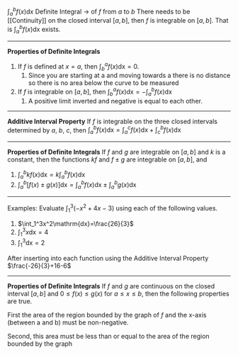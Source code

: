 $\int_{a}^{b}f\left(x\right)\mathrm{dx}$
Definite Integral -> of *f* from *a* to *b*
There needs to be [[Continuity]] on the closed interval $\left\lbrack a,b\right\rbrack$, then *f* is integrable on $\left\lbrack a,b\right\rbrack$. That is $\int_{a}^{b}f\left(x\right)\mathrm{dx}$ exists.

-----
**Properties of Definite Integrals**
1. If *f* is defined at $x=a$, then $\int_{b}^{a}f\left(x\right)\mathrm{dx}=0$.
	1. Since you are starting at a and moving towards a there is no distance so there is no area below the curve to be measured
2. If *f* is integrable on $\left\lbrack a,b\right\rbrack$, then $\int_{b}^{a}f\left(x\right)\mathrm{dx}=-\int_{a}^{b}f\left(x\right)\mathrm{dx}$
	1. A positive limit inverted and negative is equal to each other.

---
**Additive Interval Property**
If *f* is integrable on the three closed intervals determined by *a*, *b*, *c*, then
$\int_{a}^{b}f\left(x\right)\mathrm{dx}=\int_{a}^{c}f\left(x\right)\mathrm{dx}+\int_{c}^{b}f\left(x\right)\mathrm{dx}$

----
**Properties of Definite Integrals**
If *f* and *g* are integrable on $\left\lbrack a,b\right\rbrack$ and *k* is a constant, then the functions *kf* and $f\pm g$ are integrable on $\left\lbrack a,b\right\rbrack$, and
1. $\int_{a}^{b}kf\left(x\right)\mathrm{dx}=k\int_{a}^{b}f\left(x\right)\mathrm{dx}$
2. $\int_{a}^{b}\left\lbrack f\left(x\right)\pm g\left(x\right)\right\rbrack\mathrm{dx}=\int_{a}^{b}f\left(x\right)\mathrm{dx}\pm\int_{a}^{b}g\left(x\right)\mathrm{dx}$

----
Examples:
Evaluate $\int_1^3\left(-x^2+4x-3\right)$ using each of the following values.

1. $\int_1^3x^2\mathrm{dx}=\frac{26}{3}$
2. $\int_1^3x\mathrm{dx}=4$
3. $\int_1^3\mathrm{dx}=2$

After inserting into each function using the Additive Interval Property
$\frac{-26}{3}+16-6$

-----
**Properties of Definite Integrals**
If *f* and *g* are continuous on the closed interval $\left\lbrack a,b\right\rbrack$ and $0\le f\left(x\right)\le g\left(x\right)$ for $a\le x\le b$, then the following properties are true.

First the area of the region bounded by the graph of *f* and the x-axis (between a and b) must be non-negative.

Second, this area must be less than or equal to the area of the region bounded by the graph